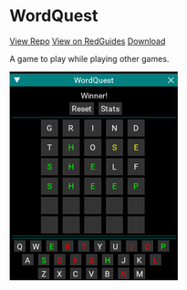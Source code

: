 # WordQuest

[View Repo](https://gitlab.com/aquietone/wordquest)
[View on RedGuides](https://www.redguides.com/community/resources/wordquest.2455/)
[Download](https://gitlab.com/aquietone/wordquest/-/archive/v1.1.0/wordquest-v1.1.0.zip)

A game to play while playing other games.

![](../images/wordquest.png)